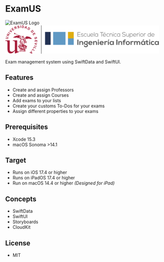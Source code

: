 # ExamUS
<img src="https://github.com/pabpercab1/ExamUS/assets/72883992/595af1ec-213e-4fe8-8d46-d54711278cc2" alt="ExamUS Logo" height="100"/> &nbsp; &nbsp; &nbsp; <img src="https://raw.githubusercontent.com/pabpercab1/ExamUS/main/Extensions/logo-ETSII-US-Horizontal-Color.png" alt="US Logo" height="90"/>

Exam management system using SwiftData and SwiftUI.

## Features
  - Create and assign Professors
  - Create and assign Courses
  - Add exams to your lists
  - Create your customs To-Dos for your exams
  - Assign different properties to your exams

## Prerequisites

   - Xcode 15.3
   - macOS Sonoma >14.1

## Target

  - Runs on iOS 17.4 or higher
  - Runs on iPadOS 17.4 or higher
  - Run on macOS 14.4 or higher _(Designed for iPad)_

## Concepts

  - SwiftData
  - SwiftUI
  -  Storyboards
  - CloudKit

## License
  - MIT
